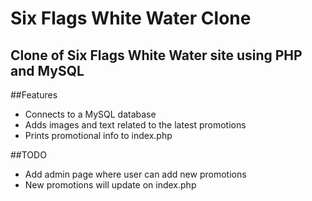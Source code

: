 # Six Flags White Water Clone

## Clone of Six Flags White Water site using PHP and MySQL

##Features
* Connects to a MySQL database
* Adds images and text related to the latest promotions
* Prints promotional info to index.php

##TODO
* Add admin page where user can add new promotions
* New promotions will update on index.php